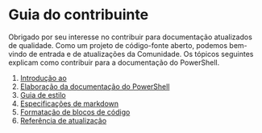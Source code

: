# <a name="contributor-guide"></a>Guia do contribuinte

Obrigado por seu interesse no contribuir para documentação atualizados de qualidade.
Como um projeto de código-fonte aberto, podemos bem-vindo de entrada e de atualizações da Comunidade.
Os tópicos seguintes explicam como contribuir para a documentação do PowerShell.

1. [Introdução ao](./contributing/1-GET-STARTED.md)
2. [Elaboração da documentação do PowerShell](./contributing/2-WRITING.md)
3. [Guia de estilo](./contributing/3-STYLE-GUIDE.md)
4. [Especificações de markdown](./contributing/4-MARKDOWN-SPECIFICS.md)
5. [Formatação de blocos de código](./contributing/5-FORMATTING-CODE.md)
6. [Referência de atualização](./contributing/6-UPDATING-REFERENCE.md)